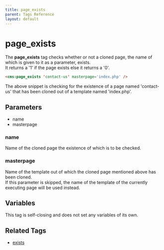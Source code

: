 ```yaml
---
title: page_exists
parent: Tags Reference
layout: default
---
```


# page_exists

The **page\_exists** tag checks whether or not a cloned page, the name of which is given to it as a parameter, exists.<br/>
It returns a '1' if the page exists else it returns a '0'.

```html
<cms:page_exists 'contact-us' masterpage='index.php' />
```

The above snippet is checking for the existence of a page named 'contact-us' that has been cloned out of a template named 'index.php'.

## Parameters

*   name
*   masterpage

### name

Name of the cloned page the existence of which is to be checked.

### masterpage

Name of the template out of which the cloned page mentioned above has been cloned.<br/>
If this parameter is skipped, the name of the template of the currently executing page will be used instead.

## Variables

This tag is self-closing and does not set any variables of its own.

## Related Tags

*   [exists](../exists.html)
